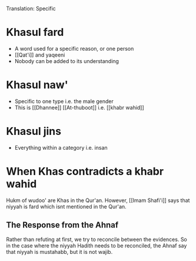 Translation: Specific

# Khasul fard
- A word used for a specific reason, or one person
- [[Qat'i]] and yaqeeni
- Nobody can be added to its understanding

# Khasul naw'
- Specific to one type i.e. the male gender
- This is [[Dhannee]] [[At-thuboot]] i.e. [[khabr wahid]]

# Khasul jins
- Everything within a category i.e. insan

# When Khas contradicts a khabr wahid
Hukm of wudoo' are Khas in the Qur'an. However, [[Imam Shafi'i]] says that niyyah is fard which isnt mentioned in the Qur'an.

## The Response from the Ahnaf
Rather than refuting at first, we try to reconcile between the evidences. So in the case where the niyyah Hadith needs to be reconciled, the Ahnaf say that niyyah is mustahabb, but it is not wajib.